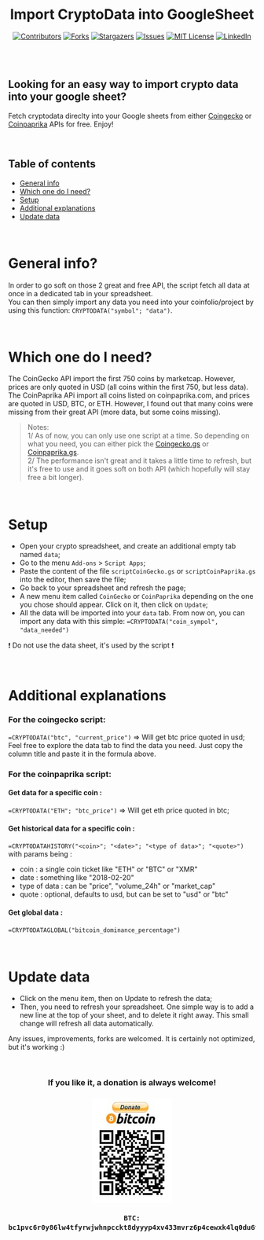 <div align="center">

<h1>Import CryptoData into GoogleSheet</h1>

[![Contributors](https://img.shields.io/github/contributors/Pedrojok01/Import-CryptoData-into-GoogleSheet)](https://github.com/Pedrojok01/Import-CryptoData-into-GoogleSheet/graphs/contributors)
[![Forks](https://img.shields.io/github/forks/Pedrojok01/Import-CryptoData-into-GoogleSheet)](https://github.com/Pedrojok01/Import-CryptoData-into-GoogleSheet/network/members)
[![Stargazers](https://img.shields.io/github/stars/Pedrojok01/Import-CryptoData-into-GoogleSheet)](https://github.com/Pedrojok01/Import-CryptoData-into-GoogleSheet/stargazers)
[![Issues](https://img.shields.io/github/issues/Pedrojok01/Import-CryptoData-into-GoogleSheet)](https://github.com/Pedrojok01/Import-CryptoData-into-GoogleSheet/issues)
[![MIT License](https://img.shields.io/github/license/Pedrojok01/Import-CryptoData-into-GoogleSheet)](https://github.com/Pedrojok01/Import-CryptoData-into-GoogleSheet/blob/main/LICENSE.md)
[![LinkedIn](https://img.shields.io/badge/-LinkedIn-black)](https://www.linkedin.com/in/pierre-estrabaud-96b303206/)

</div>

<br></br>

## Looking for an easy way to import crypto data into your google sheet?

<p>Fetch cryptodata direclty into your Google sheets from either <a href="https://www.coingecko.com">Coingecko</a> or <a href="https://coinpaprika.com">Coinpaprika</a> APIs for free. Enjoy!</p>

<br>

## Table of contents

- [General info](#general-info)
- [Which one do I need?](#Which-one-do-I-need?)
- [Setup](#setup)
- [Additional explanations](#Additional-explanations)
- [Update data](#Update-data)

<br>

# General info?

In order to go soft on those 2 great and free API, the script fetch all data at once in a dedicated tab in your spreadsheet.</br>
You can then simply import any data you need into your coinfolio/project by using this function: `CRYPTODATA("symbol"; "data")`.

<br>

# Which one do I need?

The CoinGecko API import the first 750 coins by marketcap. However, prices are only quoted in USD (all coins within the first 750, but less data).</br>
The CoinPaprika APi import all coins listed on coinpaprika.com, and prices are quoted in USD, BTC, or ETH. However, I found out that many coins were missing from their great API (more data, but some coins missing).

> Notes:</br>
> 1/ As of now, you can only use one script at a time. So depending on what you need, you can either pick the [Coingecko.gs](https://github.com/Pedrojok01/Import-CryptoData-into-GoogleSheet/blob/main/scriptCoinGecko.gs) or [Coinpaprika.gs](https://github.com/Pedrojok01/Import-CryptoData-into-GoogleSheet/blob/main/scriptCoinPaprika.gs).</br>
> 2/ The performance isn't great and it takes a little time to refresh, but it's free to use and it goes soft on both API (which hopefully will stay free a bit longer).

<br>

# Setup

- Open your crypto spreadsheet, and create an additional empty tab named `data`;
- Go to the menu `Add-ons` > `Script Apps`;
- Paste the content of the file `scriptCoinGecko.gs` or `scriptCoinPaprika.gs` into the editor, then save the file;
- Go back to your spreadsheet and refresh the page;
- A new menu item called `CoinGecko` or `CoinPaprika` depending on the one you chose should appear. Click on it, then click on `Update`;
- All the data will be imported into your `data` tab. From now on, you can import any data with this simple: `=CRYPTODATA("coin_sympol", "data_needed")`

❗ Do not use the data sheet, it's used by the script ❗

<br>

# Additional explanations

### For the coingecko script:

`=CRYPTODATA("btc", "current_price")` => Will get btc price quoted in usd;</br>
Feel free to explore the data tab to find the data you need. Just copy the column title and paste it in the formula above.

### For the coinpaprika script:

#### Get data for a specific coin :

`=CRYPTODATA("ETH"; "btc_price")` => Will get eth price quoted in btc;

#### Get historical data for a specific coin :

`=CRYPTODATAHISTORY("<coin>"; "<date>"; "<type of data>"; "<quote>")` with params being :

- coin : a single coin ticket like "ETH" or "BTC" or "XMR"
- date : something like "2018-02-20"
- type of data : can be "price", "volume_24h" or "market_cap"
- quote : optional, defaults to usd, but can be set to "usd" or "btc"

#### Get global data :

`=CRYPTODATAGLOBAL("bitcoin_dominance_percentage")`

<br>

# Update data

- Click on the menu item, then on Update to refresh the data;</br>
- Then, you need to refresh your spreadsheet. One simple way is to add a new line at the top of your sheet, and to delete it right away. This small change will refresh all data automatically.

Any issues, improvements, forks are welcomed. It is certainly not optimized, but it's working :)

<br>

<div align="center">
<h3> If you like it, a donation is always welcome! <h3>

[![btc_qrcode](./btc_qrcode.jpg)](https://raw.githubusercontent.com/Pedrojok01/Import-CryptoData-into-GoogleSheet/main/bitcoin-address.txt)

```
BTC: bc1pvc6r0y86lw4tfyrwjwhnpcckt8dyyyp4xv433mvrz6p4cewxk4lq0du6t9
```

</div>
